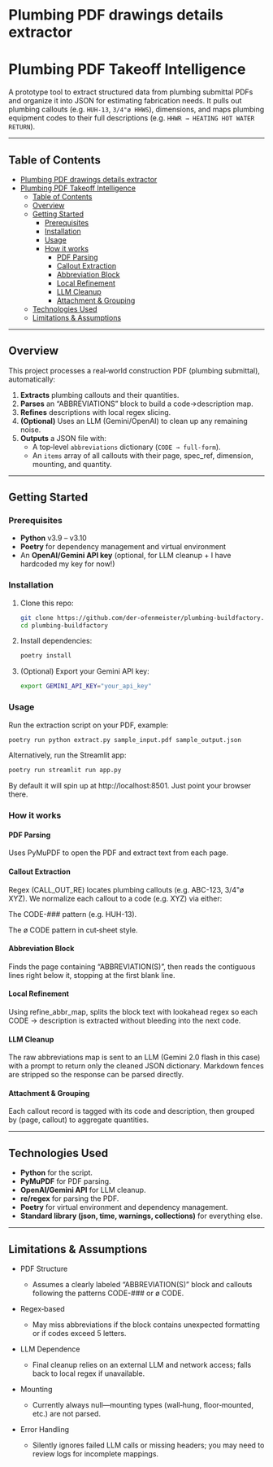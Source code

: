 # Plumbing PDF drawings details extractor

# Plumbing PDF Takeoff Intelligence

A prototype tool to extract structured data from plumbing submittal PDFs and organize it into JSON for estimating fabrication needs. It pulls out plumbing callouts (e.g. `HUH-13`, `3/4"ø HHWS`), dimensions, and maps plumbing equipment codes to their full descriptions (e.g. `HHWR → HEATING HOT WATER RETURN`).

---

## Table of Contents

- [Plumbing PDF drawings details extractor](#plumbing-pdf-drawings-details-extractor)
- [Plumbing PDF Takeoff Intelligence](#plumbing-pdf-takeoff-intelligence)
  - [Table of Contents](#table-of-contents)
  - [Overview](#overview)
  - [Getting Started](#getting-started)
    - [Prerequisites](#prerequisites)
    - [Installation](#installation)
    - [Usage](#usage)
    - [How it works](#how-it-works)
      - [PDF Parsing](#pdf-parsing)
      - [Callout Extraction](#callout-extraction)
      - [Abbreviation Block](#abbreviation-block)
      - [Local Refinement](#local-refinement)
      - [LLM Cleanup](#llm-cleanup)
      - [Attachment \& Grouping](#attachment--grouping)
  - [Technologies Used](#technologies-used)
  - [Limitations \& Assumptions](#limitations--assumptions)

---

## Overview

This project processes a real‑world construction PDF (plumbing submittal), automatically:

1. **Extracts** plumbing callouts and their quantities.  
2. **Parses** an “ABBREVIATIONS” block to build a code→description map.  
3. **Refines** descriptions with local regex slicing.  
4. **(Optional)** Uses an LLM (Gemini/OpenAI) to clean up any remaining noise.  
5. **Outputs** a JSON file with:
   - A top‑level `abbreviations` dictionary (`CODE → full-form`).  
   - An `items` array of all callouts with their page, spec_ref, dimension, mounting, and quantity.

---

## Getting Started

### Prerequisites

- **Python** v3.9 – v3.10  
- **Poetry** for dependency management and virtual environment  
- An **OpenAI/Gemini API key** (optional, for LLM cleanup + I have hardcoded my key for now!)

### Installation

1. Clone this repo:

   ```bash
   git clone https://github.com/der-ofenmeister/plumbing-buildfactory.git
   cd plumbing-buildfactory
   ```

2. Install dependencies:

   ```bash
   poetry install
   ```

3. (Optional) Export your Gemini API key:

   ```bash
   export GEMINI_API_KEY="your_api_key"
   ```

### Usage

Run the extraction script on your PDF, example:

```bash
poetry run python extract.py sample_input.pdf sample_output.json
```

Alternatively, run the Streamlit app:

```bash
poetry run streamlit run app.py
```

By default it will spin up at http://localhost:8501. Just point your browser there.

### How it works

#### PDF Parsing

Uses PyMuPDF to open the PDF and extract text from each page.

#### Callout Extraction

Regex (CALL_OUT_RE) locates plumbing callouts (e.g. ABC-123, 3/4"ø XYZ).
We normalize each callout to a code (e.g. XYZ) via either:

The CODE-### pattern (e.g. HUH-13).

The ø CODE pattern in cut‑sheet style.

#### Abbreviation Block

Finds the page containing “ABBREVIATION(S)”, then reads the contiguous lines right below it, stopping at the first blank line.

#### Local Refinement

Using refine_abbr_map, splits the block text with lookahead regex so each CODE → description is extracted without bleeding into the next code.

#### LLM Cleanup

The raw abbreviations map is sent to an LLM (Gemini 2.0 flash in this case) with a prompt to return only the cleaned JSON dictionary. Markdown fences are stripped so the response can be parsed directly.

#### Attachment & Grouping

Each callout record is tagged with its code and description, then grouped by (page, callout) to aggregate quantities.

---

## Technologies Used

- **Python** for the script.
- **PyMuPDF** for PDF parsing.
- **OpenAI/Gemini API** for LLM cleanup.
- **re/regex** for parsing the PDF.
- **Poetry** for virtual environment and dependency management.
- **Standard library (json, time, warnings, collections)** for everything else.

---

## Limitations & Assumptions

- PDF Structure
  - Assumes a clearly labeled “ABBREVIATION(S)” block and callouts following the patterns CODE-### or ø CODE.

- Regex‑based
  - May miss abbreviations if the block contains unexpected formatting or if codes exceed 5 letters.

- LLM Dependence
  - Final cleanup relies on an external LLM and network access; falls back to local regex if unavailable.

- Mounting
  - Currently always null—mounting types (wall‑hung, floor‑mounted, etc.) are not parsed.

- Error Handling
  - Silently ignores failed LLM calls or missing headers; you may need to review logs for incomplete mappings.